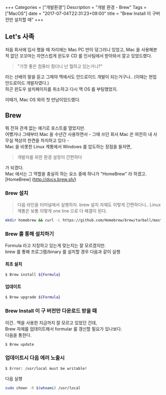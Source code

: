 +++
Categories = ["개발환경"]
Description = "개발 환경 - Brew"
Tags = ["MacOS"]
date = "2017-07-04T22:31:23+09:00"
title = "Brew Install 이 구버전만 설치할 때"
+++

## Let's 사족
처음 회사에 입사 했을 때 자리에는 Mac PC 만이 덩그러니 있었고, Mac 을 사용해본적 없던 꼬꼬마는 
자연스럽게 윈도우 CD 를 인사팀에서 받아와서 깔고 있었드랬다.   
  
> "기껏 좋은 컴퓨터 줬더니 넌 뭘하고 있는거니?"  
  
라는 선배의 말을 듣고 그제야 맥에서도 안드로이드 개발이 되는거구나.. (이때는 현업 안드로이드 개발자였다.)  
하곤 윈도우 설치페이지를 취소하고 다시 맥 OS 를 부팅했었지.  
   
이때가, Mac OS 와의 첫 만남이었드랬다.   

## Brew
뭐 전혀 관계 없는 얘기로 포스트를 열었지만.  
어쨌거나 그때부터 Mac 을 수년간 사용하면서 - 그때 쓰던 회사 Mac 은 여전히 내 사무실 책상의 한켠을 차지하고 있다 -   
Mac 을 비롯한 Linux 계통에서 Windows 를 압도하는 장점을 들자면,   

> 개발자를 위한 환경 설정이 간편하다

가 되겠다.   
Mac 에서는 그 역할을 충실히 하는 요소 중에 하나가 "HomeBrew" 라 하겠고.  
[HomeBrew] (http://docs.brew.sh/)

### Brew 설치
> 다음 라인을 터미널에서 실행하자. brew 설치 자체도 이렇게 간편하다니.. Linux 계통은 보통 이렇게 one line 으로 다 해결이 된다.

```Bash
mkdir homebrew && curl -L https://github.com/Homebrew/brew/tarball/master | tar xz --strip 1 -C homebrew
```
  
### Brew 를 통해 설치하기
Formula 라고 지칭하고 있는게 맞는지는 잘 모르겠지만.  
brew 를 통해 프로그램/binary 를 설치할 경우 다음과 같이 실행  

#### 최초 설치
```Bash
$ Brew install ${Formula}
```
#### 업데이트
```Bash
$ Brew upgrade ${Formula}
```

### Brew Install 이 구 버전만 다운로드 받을 때
이건.. 맥을 사용한 지금까지 잘 모르고 있었던 건데,  
Brew 자체를 업데이트해서 formular 를 갱신할 필요가 있나보다.  
다음을 통한다. 

```Bash
$ Brew update
```

### 업데이트시 다음 에러 노출시
```Bash
$ Error: /usr/local must be writable!
```

다음 실행

```Bash
sudo chown -R $(whoami) /usr/local
```

